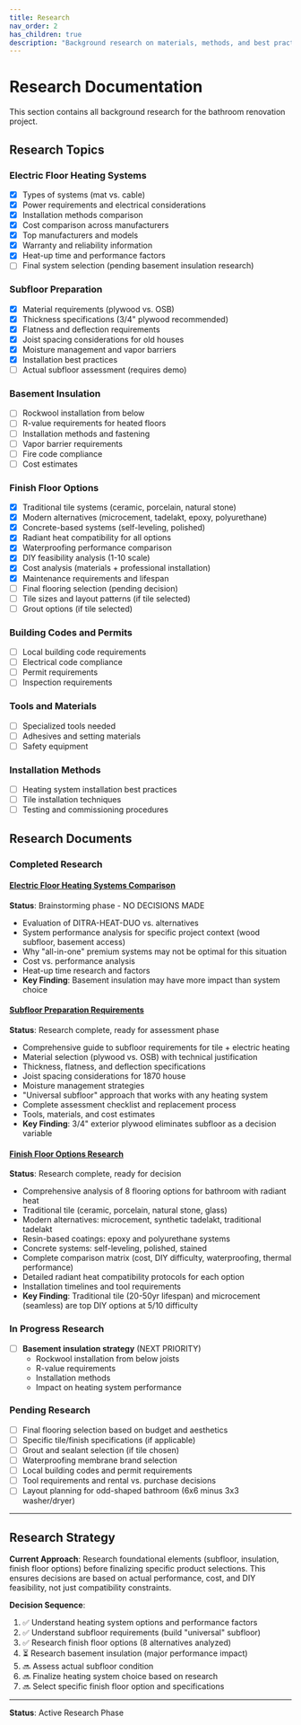 ```yaml
---
title: Research
nav_order: 2
has_children: true
description: "Background research on materials, methods, and best practices"
---
```


# Research Documentation

This section contains all background research for the bathroom renovation project.

## Research Topics

### Electric Floor Heating Systems
- [x] Types of systems (mat vs. cable)
- [x] Power requirements and electrical considerations
- [x] Installation methods comparison
- [x] Cost comparison across manufacturers
- [x] Top manufacturers and models
- [x] Warranty and reliability information
- [x] Heat-up time and performance factors
- [ ] Final system selection (pending basement insulation research)

### Subfloor Preparation
- [x] Material requirements (plywood vs. OSB)
- [x] Thickness specifications (3/4" plywood recommended)
- [x] Flatness and deflection requirements
- [x] Joist spacing considerations for old houses
- [x] Moisture management and vapor barriers
- [x] Installation best practices
- [ ] Actual subfloor assessment (requires demo)

### Basement Insulation
- [ ] Rockwool installation from below
- [ ] R-value requirements for heated floors
- [ ] Installation methods and fastening
- [ ] Vapor barrier requirements
- [ ] Fire code compliance
- [ ] Cost estimates

### Finish Floor Options
- [x] Traditional tile systems (ceramic, porcelain, natural stone)
- [x] Modern alternatives (microcement, tadelakt, epoxy, polyurethane)
- [x] Concrete-based systems (self-leveling, polished)
- [x] Radiant heat compatibility for all options
- [x] Waterproofing performance comparison
- [x] DIY feasibility analysis (1-10 scale)
- [x] Cost analysis (materials + professional installation)
- [x] Maintenance requirements and lifespan
- [ ] Final flooring selection (pending decision)
- [ ] Tile sizes and layout patterns (if tile selected)
- [ ] Grout options (if tile selected)

### Building Codes and Permits
- [ ] Local building code requirements
- [ ] Electrical code compliance
- [ ] Permit requirements
- [ ] Inspection requirements

### Tools and Materials
- [ ] Specialized tools needed
- [ ] Adhesives and setting materials
- [ ] Safety equipment

### Installation Methods
- [ ] Heating system installation best practices
- [ ] Tile installation techniques
- [ ] Testing and commissioning procedures

## Research Documents

### Completed Research

#### [Electric Floor Heating Systems Comparison](electric-floor-heating-comparison.md)
**Status**: Brainstorming phase - NO DECISIONS MADE
- Evaluation of DITRA-HEAT-DUO vs. alternatives
- System performance analysis for specific project context (wood subfloor, basement access)
- Why "all-in-one" premium systems may not be optimal for this situation
- Cost vs. performance analysis
- Heat-up time research and factors
- **Key Finding**: Basement insulation may have more impact than system choice

#### [Subfloor Preparation Requirements](subfloor-preparation-requirements.md)
**Status**: Research complete, ready for assessment phase
- Comprehensive guide to subfloor requirements for tile + electric heating
- Material selection (plywood vs. OSB) with technical justification
- Thickness, flatness, and deflection specifications
- Joist spacing considerations for 1870 house
- Moisture management strategies
- "Universal subfloor" approach that works with any heating system
- Complete assessment checklist and replacement process
- Tools, materials, and cost estimates
- **Key Finding**: 3/4" exterior plywood eliminates subfloor as a decision variable

#### [Finish Floor Options Research](finish-floor/)
**Status**: Research complete, ready for decision
- Comprehensive analysis of 8 flooring options for bathroom with radiant heat
- Traditional tile (ceramic, porcelain, natural stone, glass)
- Modern alternatives: microcement, synthetic tadelakt, traditional tadelakt
- Resin-based coatings: epoxy and polyurethane systems
- Concrete systems: self-leveling, polished, stained
- Complete comparison matrix (cost, DIY difficulty, waterproofing, thermal performance)
- Detailed radiant heat compatibility protocols for each option
- Installation timelines and tool requirements
- **Key Finding**: Traditional tile (20-50yr lifespan) and microcement (seamless) are top DIY options at 5/10 difficulty

### In Progress Research
- [ ] **Basement insulation strategy** (NEXT PRIORITY)
  - Rockwool installation from below joists
  - R-value requirements
  - Installation methods
  - Impact on heating system performance

### Pending Research
- [ ] Final flooring selection based on budget and aesthetics
- [ ] Specific tile/finish specifications (if applicable)
- [ ] Grout and sealant selection (if tile chosen)
- [ ] Waterproofing membrane brand selection
- [ ] Local building codes and permit requirements
- [ ] Tool requirements and rental vs. purchase decisions
- [ ] Layout planning for odd-shaped bathroom (6x6 minus 3x3 washer/dryer)

---

## Research Strategy

**Current Approach**: Research foundational elements (subfloor, insulation, finish floor options) before finalizing specific product selections. This ensures decisions are based on actual performance, cost, and DIY feasibility, not just compatibility constraints.

**Decision Sequence**:
1. ✅ Understand heating system options and performance factors
2. ✅ Understand subfloor requirements (build "universal" subfloor)
3. ✅ Research finish floor options (8 alternatives analyzed)
4. ⏳ Research basement insulation (major performance impact)
5. 🔜 Assess actual subfloor condition
6. 🔜 Finalize heating system choice based on research
7. 🔜 Select specific finish floor option and specifications

---

**Status**: Active Research Phase
